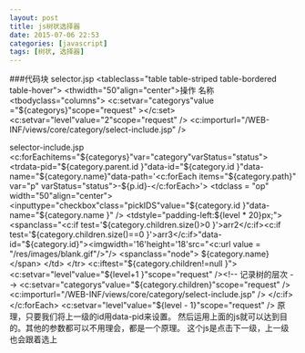 ```yaml
---
layout: post
title: js树状选择器
date: 2015-07-06 22:53
categories: [javascript]
tags: [树状, 选择器]
---
```

###代码块
selector.jsp
	<tableclass="table table-striped table-bordered table-hover">
	                    <thead>
	                        <tr>
	                            <thwidth="50"align="center">操作</th>
	                            <th>名称</th>
	                        </tr>
	                    </thead>
	                    <tbodyclass="columns">
	                        <c:setvar="categorys"value ="${categorys}"scope="request" ></c:set>
	                        <c:setvar="level"value="2"scope="request" /><!-- 记录树的层次 -->
	                        <c:importurl="/WEB-INF/views/core/category/select-include.jsp" />
	                    </tbody>
	                </table>
	                <script>                    $(function(){                        $(document).delegate(".pickIDS", "click", function() {var currId = $(this).parents("tr").attr("data-pid");
	                            selectParent(currId);
	                        });
	                    });
	                    functionselectParent(id){if($("[data-id='"+id+"']").size()>0){
	                            $("[data-id='"+id+"']").each(function(){                                $(this).find(".pickIDS").each(function(){var parentId = $(this).parents("tr").attr("data-pid");
	                                    if(!$(this).is(":checked")) {
	                                        $(this).prop("checked",true);
	                                    }else{
	                                        returnfalse;
	                                    }
	                                    selectParent(parentId);
	                                }); 
	                            });
	                        }
	                    }
	                </script>
	
selector-include.jsp
	<c:forEachitems="${categorys}"var="category"varStatus="status">
	    <trdata-pid="${category.parent.id }"data-id="${category.id }"data-name="${category.name}"data-path='<c:forEach items="${category.path}" var="p" varStatus="status">-${p.id}-</c:forEach>'>
	        <tdclass = "op" width="50"align="center">
	            <inputtype="checkbox"class="pickIDS"value="${category.id }"data-name="${category.name }" />
	        </td>
	        <tdstyle="padding-left:${level * 20}px;">
	            <spanclass="<c:if test='${category.children.size()>0 }'>arr2</c:if><c:if test='${category.children.size()==0 }'>arr3</c:if>"data-id="${category.id}"><imgwidth='16'height='18'src="<c:url value = "/res/images/blank.gif"/>"/></span>
	            <spanclass="node">
	                ${category.name}
	            </span>
	        </td>
	    </tr>
	    <c:iftest="${category.children!=null }">
	        <c:setvar="level"value="${level+1 }"scope="request" /><!-- 记录树的层次 -->
	        <c:setvar="categorys"value="${category.children}"scope="request" /><!-- 注意此处，子列表覆盖treeList，在request作用域 -->
	        <c:importurl="/WEB-INF/views/core/category/select-include.jsp" />
	    </c:if>
	</c:forEach>
	<c:setvar="level"value="${level - 1}"scope="request" /><!-- 退出时，level-1 -->
原理，只要我们将上一级的id用data-pid来设置。
然后运用上面的js就可以达到目的。其他的参数都可以不用理会，都是一个原理。
这个js是点击下一级，上一级也会跟着选上
